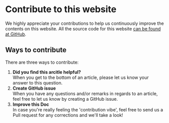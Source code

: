 # Contribute to this website

We highly appreciate your contributions to help us continuously improve the contents on this website. All the source code for this website [can be found at GitHub](https://github.com/sanacommerce/DeveloperPortal).

## Ways to contribute

There are three ways to contribute:

  1. **Did you find this arcitle helpful?**
  <br/>When you get to the bottom of an article, please let us know your answer to this question.
  2. **Create GitHub issue**
  <br/>When you have any questions and/or remarks in regards to an article, feel free to let us know by creating a GitHub issue.
  3. **Improve this Doc**
  <br/>In case you're really feeling the 'contribution vibe', feel free to send us a Pull request for any corrections and we'll take a look!